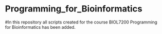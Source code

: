 # Programming_for_Bioinformatics

#In this repository all scripts created for the course BIOL7200 Programming for Bioinformatics has been added. 
